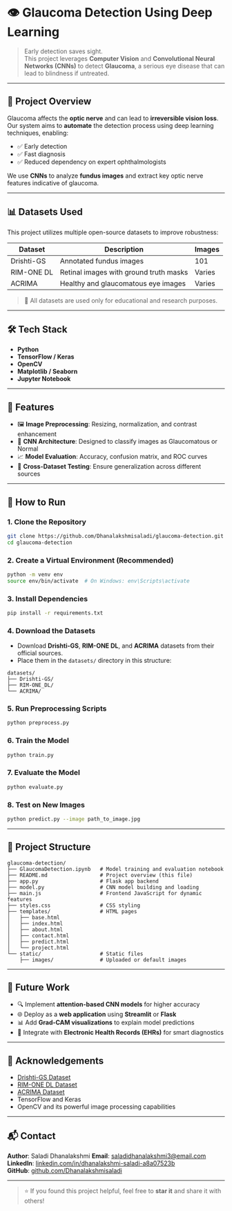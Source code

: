 # 👁️ Glaucoma Detection Using Deep Learning

> Early detection saves sight.  
This project leverages **Computer Vision** and **Convolutional Neural Networks (CNNs)** to detect **Glaucoma**, a serious eye disease that can lead to blindness if untreated.

---

## 🧠 Project Overview

Glaucoma affects the **optic nerve** and can lead to **irreversible vision loss**. Our system aims to **automate** the detection process using deep learning techniques, enabling:

- ✅ Early detection  
- ✅ Fast diagnosis  
- ✅ Reduced dependency on expert ophthalmologists

We use **CNNs** to analyze **fundus images** and extract key optic nerve features indicative of glaucoma.

---

## 📊 Datasets Used

This project utilizes multiple open-source datasets to improve robustness:

| Dataset     | Description                             | Images |
|-------------|-----------------------------------------|--------|
| Drishti-GS  | Annotated fundus images                 | 101    |
| RIM-ONE DL  | Retinal images with ground truth masks  | Varies |
| ACRIMA      | Healthy and glaucomatous eye images     | Varies |

> 📌 All datasets are used only for educational and research purposes.

---

## 🛠️ Tech Stack

- **Python**
- **TensorFlow / Keras**
- **OpenCV**
- **Matplotlib / Seaborn**
- **Jupyter Notebook**

---

## 🧪 Features

- 🖼️ **Image Preprocessing**: Resizing, normalization, and contrast enhancement  
- 🧠 **CNN Architecture**: Designed to classify images as Glaucomatous or Normal  
- 📈 **Model Evaluation**: Accuracy, confusion matrix, and ROC curves  
- 🔁 **Cross-Dataset Testing**: Ensure generalization across different sources

---

## 🚀 How to Run

### 1. Clone the Repository

```bash
git clone https://github.com/Dhanalakshmisaladi/glaucoma-detection.git
cd glaucoma-detection
```

### 2. Create a Virtual Environment (Recommended)

```bash
python -m venv env
source env/bin/activate  # On Windows: env\Scripts\activate
```

### 3. Install Dependencies

```bash
pip install -r requirements.txt
```

### 4. Download the Datasets

- Download **Drishti-GS**, **RIM-ONE DL**, and **ACRIMA** datasets from their official sources.
- Place them in the `datasets/` directory in this structure:

```
datasets/
├── Drishti-GS/
├── RIM-ONE_DL/
└── ACRIMA/
```

### 5. Run Preprocessing Scripts

```bash
python preprocess.py
```

### 6. Train the Model

```bash
python train.py
```

### 7. Evaluate the Model

```bash
python evaluate.py
```

### 8. Test on New Images

```bash
python predict.py --image path_to_image.jpg
```

---

## 📁 Project Structure

```
glaucoma-detection/
├── GlaucomaDetection.ipynb   # Model training and evaluation notebook
├── README.md                 # Project overview (this file)
├── app.py                    # Flask app backend
├── model.py                  # CNN model building and loading
├── main.js                   # Frontend JavaScript for dynamic features
├── styles.css                # CSS styling
├── templates/                # HTML pages
│   ├── base.html
│   ├── index.html
│   ├── about.html
│   ├── contact.html
│   ├── predict.html
│   └── project.html
└── static/                   # Static files
    ├── images/               # Uploaded or default images
```



---

## 📌 Future Work

- 🔍 Implement **attention-based CNN models** for higher accuracy  
- 🌐 Deploy as a **web application** using **Streamlit** or **Flask**  
- 📊 Add **Grad-CAM visualizations** to explain model predictions  
- 🧾 Integrate with **Electronic Health Records (EHRs)** for smart diagnostics

---

## 🙌 Acknowledgements

- [Drishti-GS Dataset](https://cvit.iiit.ac.in/projects/mip/drishti-gs/mip-dataset2/Home.php)
- [RIM-ONE DL Dataset](https://figshare.com/articles/dataset/RIM-ONE_DL_dataset/3383556)
- [ACRIMA Dataset](https://figshare.com/articles/dataset/ACRIMA_Database/5734304)
- TensorFlow and Keras
- OpenCV and its powerful image processing capabilities

---

## 📬 Contact

**Author**: Saladi Dhanalakshmi
**Email**: saladidhanalakshmi3@email.com  
**LinkedIn**: [linkedin.com/in/dhanalakshmi-saladi-a8a07523b](https://linkedin.com/in/dhanalakshmi-saladi-a8a07523b)  
**GitHub**: [github.com/Dhanalakshmisaladi](https://github.com/Dhanalakshmisaladi)

---

> ⭐ If you found this project helpful, feel free to **star it** and share it with others!
